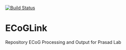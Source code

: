 [![Build Status](https://travis-ci.org/sgallos/ECoGLink.svg?branch=neomano)](https://travis-ci.org/sgallos/ECoGLink)
# ECoGLink
Repository ECoG Processing and Output for Prasad Lab
